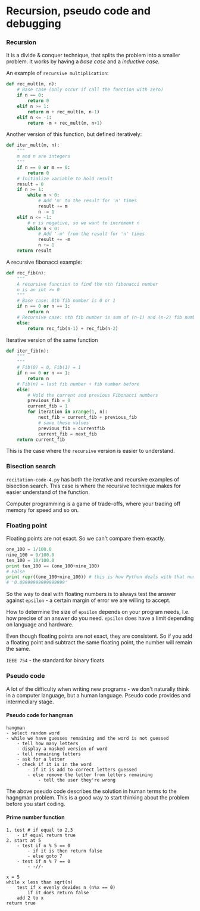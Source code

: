 Recursion, pseudo code and debugging
====================================

### Recursion

It is a divide & conquer technique, that splits the problem into a smaller problem. It works by having a *base case* and a *inductive case*.

An example of `recursive multiplication`:

```Python
def rec_mult(m, n):
    # Base case (only occur if call the function with zero)
    if n == 0:
        return 0
    elif n >= 1:
        return m + rec_mult(m, n-1)
    elif n <= -1:
        return -m + rec_mult(m, n+1)
```

Another version of this function, but defined iteratively:

```Python
def iter_mult(m, n):
    """
    m and n are integers
    """
    if n == 0 or m == 0:
        return 0
    # Initialize variable to hold result
    result = 0
    if n >= 1:
        while n > 0:
            # Add 'm' to the result for 'n' times
            result += m
            n -= 1
    elif n <= -1:
        # n is negative, so we want to increment n
        while n < 0:
            # Add '-m' from the result for 'n' times
            result += -m
            n += 1
    return result
```

A recursive fibonacci example:

```Python
def rec_fib(n):
    """
    A recursive function to find the nth fibonacci number
    n is an int >= 0
    """
    # Base case: 0th fib number is 0 or 1
    if n == 0 or n == 1:
        return n
    # Recursive case: nth fib number is sum of (n-1) and (n-2) fib numbers
    else:
        return rec_fib(n-1) + rec_fib(n-2)
```

Iterative version of the same function

```Python
def iter_fib(n):
    """
    """
    # Fib(0) = 0, Fib(1) = 1
    if n == 0 or n == 1:
        return n
    # Fib(n) = last fib number + fib number before
    else:
        # Hold the current and previous Fibonacci numbers
        previous_fib = 0
        current_fib = 1
        for iteration in xrange(1, n):
            next_fib = current_fib + previous_fib
            # save these values
            previous_fib = currentfib
            current_fib = next_fib
    return current_fib
```

This is the case where the `recursive` version is easier to understand.

### Bisection search

`recitation-code-4.py` has both the iterative and recursive examples of bisection search. This case is where the recursive technique makes for easier understand of the function.

Computer programming is a game of trade-offs, where your trading off memory for speed and so on.

### Floating point

Floating points are not exact. So we can't compare them exactly.

```Python
one_100 = 1/100.0
nine_100 = 9/100.0
ten_100 = 10/100.0
print ten_100 == (one_100+nine_100)
# False
print repr((one_100+nine_100)) # this is how Python deals with that number
# '0.09999999999999999'
```

So the way to deal with floating numbers is to always test the answer against `epsilon` - a certain margin of error we are willing to accept.

How to determine the size of `epsilon` depends on your program needs, I.e. how precise of an answer do you need. `epsilon` does have a limit depending on language and hardware.

Even though floating points are not exact, they are consistent. So if you add a floating point and subtract the same floating point, the number will remain the same.

`IEEE 754` - the standard for binary floats

### Pseudo code

A lot of the difficulty when writing new programs - we don't naturally think in a computer language, but a human language. Pseudo code provides and intermediary stage.

#### Pseudo code for hangman

```Pseudocode
hangman
- select random word
- while we have guesses remaining and the word is not guessed
    - tell how many letters
    - display a masked version of word
    - tell remaining letters
    - ask for a letter
    - check if it is in the word
        - if it is add to correct letters guessed
        - else remove the letter from letters remaining
            - tell the user they're wrong
```

The above pseudo code describes the solution in human terms to the hagngman problem. This is a good way to start thinking about the problem before you start coding.

#### Prime number function

```Pseudocode
1. test # if equal to 2,3
    - if equal return true
2. start at 5
    - test if n % 5 == 0
        - if it is then return false
        - else goto 7
    - test if n % 7 == 0
        - -//-

x = 5
while x less than sqrt(n)
    test if x evenly devides n (n%x == 0)
        if it does return false
    add 2 to x
return true
```


